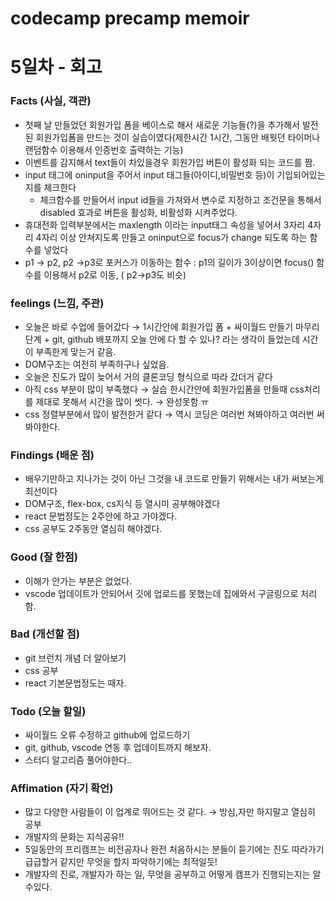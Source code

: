 # codecamp precamp memoir
# 5일차 - 회고

### Facts (사실, 객관)

- 첫째 날 만들었던 회원가입 폼을 베이스로 해서 새로운 기능들(?)을 추가해서 발전된 회원가입폼을 만드는 것이 실습이였다(제한시간 1시간, 그동안 배웟던 타이머나 랜덤함수 이용해서 인증번호 출력하는 기능)
- 이벤트를 감지해서 text들이 차있을경우 회원가입 버튼이 활성화 되는 코드를 짬.
- input 태그에 oninput을 주어서 input 태그들(아이디,비밀번호 등)이 기입되어있는지를 체크한다
    - 체크함수를 만들어서 input id들을 가져와서 변수로 지정하고 조건문을 통해서 disabled 효과로 버튼을 활성화, 비활성화 시켜주었다.
- 휴대전화 입력부분에서는 maxlength 이라는 input태그 속성을 넣어서 3자리 4자리 4자리 이상 안쳐지도록 만들고 oninput으로 focus가 change 되도록 하는 함수를 넣었다
- p1 → p2, p2 →p3로 포커스가 이동하는 함수 : p1의 길이가 3이상이면 focus() 함수를 이용해서 p2로 이동, ( p2→p3도 비슷)

### feelings (느낌, 주관)

- 오늘은 바로 수업에 들어갔다 → 1시간안에 회원가입 폼 + 싸이월드 만들기 마무리 단계 + git, github 배포까지 오늘 안에 다 할 수 있나?  라는 생각이 들었는데 시간이 부족한게 맞는거 같음.
- DOM구조는 여전히 부족하구나 싶었음.
- 오늘은 진도가 많이 늦어서 거의 클론코딩 형식으로 따라 갔더거 같다
- 아직 css 부분이 많이 부족했다 → 실습 한시간안에 회원가입폼을 만들때 css처리를 제대로 못해서 시간을 많이 썻다. → 완성못함 ㅠ
- css 정렬부분에서 많이 발전한거 같다 → 역시 코딩은 여러번 쳐봐야하고 여러번 써봐야한다.

### Findings (배운 점)

- 배우기만하고 지나가는 것이 아닌 그것을 내 코드로 만들기 위해서는 내가 써보는게 최선이다
- DOM구조, flex-box, cs지식 등 열시미 공부해야겠다
- react 문법정도는 2주안에 하고 가야겠다.
- css 공부도 2주동안 열심히 해야겠다.

### Good (잘 한점)

- 이해가 안가는 부분은 없었다.
- vscode 업데이트가 안되어서 깃에 업로드를 못했는데 집에와서 구글링으로 처리함.

### Bad (개선할 점)

- git 브런치 개념 더 알아보기
- css 공부
- react 기본문법정도는 때자.

### Todo (오늘 할일)

- 싸이월드 오류 수정하고 github에 업로드하기
- git, github, vscode 연동 후 업데이트까지 해보자.
- 스터디 알고리즘 풀어야한다..

### Affimation (자기 확언)

- 많고 다양한 사람들이 이 업계로 뛰어드는 것 같다. → 방심,자만 하지말고 열심히 공부
- 개발자의 문화는 지식공유!!
- 5일동안의 프리캠프는 비전공자나 완전 처음하시는 분들이 듣기에는 진도 따라가기 급급할거 같지만 무엇을 할지 파악하기에는 최적일듯!
- 개발자의 진로, 개발자가 하는 일, 무엇을 공부하고 어떻게 캠프가 진행되는지는 알 수있다.